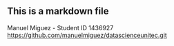 ## This is a markdown file


Manuel Miguez - Student ID 1436927
https://github.com/manuelmiguez/datascienceunitec.git

